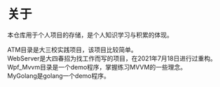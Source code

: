 
# 关于
本仓库用于个人项目的存储，是个人知识学习与积累的体现。  
  
ATM目录是大三校实践项目，该项目比较简单。  
WebServer是大四春招为找工作而写的项目，在2021年7月18日进行过重构。  
Wpf_Mvvm目录是一个demo程序，掌握练习MVVM的一些理念。  
MyGolang是golang一个demo程序。